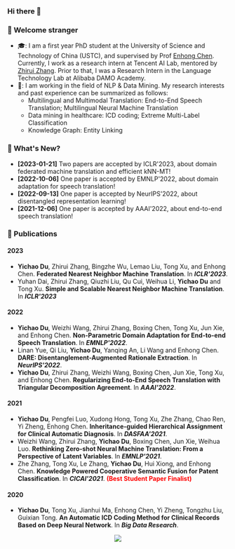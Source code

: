### Hi there 👋
<!-- Looking for a full-time job as an NLP Algorithm Engineer. -->

<!--
**duyichao/duyichao** is a ✨ _special_ ✨ repository because its `README.md` (this file) appears on your GitHub profile.

Here are some ideas to get you started:

- 🔭 I’m currently working on ...
- 🌱 I’m currently learning ...
- 👯 I’m looking to collaborate on ...
- 🤔 I’m looking for help with ...
- 💬 Ask me about ...
- 📫 How to reach me: ...
- 😄 Pronouns: ...
- ⚡ Fun fact: ...
-->

### 🍻 Welcome stranger
- 🎓: I am a first year PhD student at the University of Science and Technology of China (USTC), and supervised by Prof [Enhong Chen](http://staff.ustc.edu.cn/~cheneh/). Currently, I work as a research intern at Tencent AI Lab, mentored by [Zhirui Zhang](https://zrustc.github.io/). Prior to that, I was a Research Intern in the Language Technology Lab at Alibaba DAMO Academy.
- 🎯: I am working in the field of NLP & Data Mining. My research interests and past experience can be summarized as follows:
  - Multilingual and Multimodal Translation: End-to-End Speech Translation; Multilingual Neural Machine Translation
  - Data mining in healthcare: ICD coding; Extreme Multi-Label Classification
  - Knowledge Graph: Entity Linking
 
### 📰 What's New?
- **[2023-01-21]** Two papers are accepted by ICLR'2023, about domain federated machine translation and efficient kNN-MT!
- **[2022-10-06]** One paper is accepted by EMNLP'2022, about domain adaptation for speech translation!
- **[2022-09-13]** One paper is accepted by NeurIPS'2022, about disentangled representation learning!
- **[2021-12-06]** One paper is accepted by AAAI'2022, about end-to-end speech translation!
<!-- - **[2021.08.26]** One paper is accepted by EMNLP'2021, about multilingual machine translation! -->

### 🎉 Publications
#### 2023
- **Yichao Du**, Zhirui Zhang, Bingzhe Wu, Lemao Liu, Tong Xu, and Enhong Chen. **Federated Nearest Neighbor Machine Translation**. In ***ICLR'2023***.
- Yuhan Dai, Zhirui Zhang, Qiuzhi Liu, Qu Cui, Weihua Li, **Yichao Du** and Tong Xu. **Simple and Scalable Nearest Neighbor Machine Translation**. In ***ICLR'2023***
#### 2022
- **Yichao Du**, Weizhi Wang, Zhirui Zhang, Boxing Chen, Tong Xu, Jun Xie, and Enhong Chen. **Non-Parametric Domain Adaptation for End-to-end  Speech Translation**. In ***EMNLP'2022***.
- Linan Yue, Qi Liu, **Yichao Du**, Yanqing An, Li Wang and Enhong Chen. **DARE: Disentanglement-Augmented Rationale Extraction**. In ***NeurIPS'2022***.
- **Yichao Du**, Zhirui Zhang, Weizhi Wang, Boxing Chen, Jun Xie, Tong Xu, and Enhong Chen. **Regularizing End-to-End Speech Translation with Triangular Decomposition Agreement**. In ***AAAI'2022***.

#### 2021
- **Yichao Du**, Pengfei Luo, Xudong Hong, Tong Xu, Zhe Zhang, Chao Ren, Yi Zheng, Enhong Chen. **Inheritance-guided Hierarchical Assignment for Clinical Automatic Diagnosis**. In ***DASFAA'2021***.
- Weizhi Wang, Zhirui Zhang, **Yichao Du**, Boxing Chen, Jun Xie, Weihua Luo. **Rethinking Zero-shot Neural Machine Translation: From a Perspective of Latent Variables**. In ***EMNLP'2021***.
- Zhe Zhang, Tong Xu, Le Zhang, **Yichao Du**, Hui Xiong, and Enhong Chen. **Knowledge Powered Cooperative Semantic Fusion for Patent Classification**.  In ***CICAI'2021***. <font color=Red>**(Best Student Paper Finalist)**</font>

#### 2020
- **Yichao Du**, Tong Xu, Jianhui Ma, Enhong Chen, Yi Zheng, Tongzhu Liu, Guixian Tong. **An Automatic ICD Coding Method for Clinical Records Based on Deep Neural Network**.  In ***Big Data Research***.

<!-- #### 2019
- LBBESA: An efficient software‐defined networking load‐balancing scheme based on elevator scheduling algorithm. In ***Concurrency and Computation: Practice and Experience***. -->

<!-- ### 📄 Preprints -->


<p align="center"> 
  <img src="https://profile-counter.glitch.me/duyichao/count.svg" />
</p>
